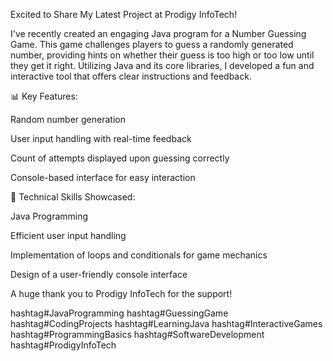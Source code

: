Excited to Share My Latest Project at Prodigy InfoTech! 


I've recently created an engaging Java program for a Number Guessing Game. This game challenges players to guess a randomly generated number, providing hints on whether their guess is too high or too low until they get it right. Utilizing Java and its core libraries, I developed a fun and interactive tool that offers clear instructions and feedback.


📊 Key Features:


Random number generation

User input handling with real-time feedback

Count of attempts displayed upon guessing correctly

Console-based interface for easy interaction


🔧 Technical Skills Showcased:


Java Programming

Efficient user input handling

Implementation of loops and conditionals for game mechanics

Design of a user-friendly console interface

A huge thank you to Prodigy InfoTech for the support!


hashtag#JavaProgramming hashtag#GuessingGame hashtag#CodingProjects hashtag#LearningJava hashtag#InteractiveGames hashtag#ProgrammingBasics hashtag#SoftwareDevelopment hashtag#ProdigyInfoTech
